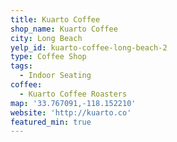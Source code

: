 ```yaml
---
title: Kuarto Coffee
shop_name: Kuarto Coffee
city: Long Beach
yelp_id: kuarto-coffee-long-beach-2
type: Coffee Shop
tags:
  - Indoor Seating
coffee:
  - Kuarto Coffee Roasters
map: '33.767091,-118.152210'
website: 'http://kuarto.co'
featured_min: true
---
```


